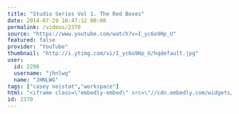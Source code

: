 ```yaml
---
title: "Studio Series Vol 1. The Red Boxes"
date: 2014-07-29 16:47:12 00:00
permalink: /videos/2370
source: "https://www.youtube.com/watch?v=I_yc6o9Hp_U"
featured: false
provider: "YouTube"
thumbnail: "http://i.ytimg.com/vi/I_yc6o9Hp_U/hqdefault.jpg"
user:
  id: 2298
  username: "jhnlwg"
  name: "JHNLWG"
tags: ["casey neistat","workspace"]
html: "<iframe class=\"embedly-embed\" src=\"//cdn.embedly.com/widgets/media.html?src=http%3A%2F%2Fwww.youtube.com%2Fembed%2FI_yc6o9Hp_U%3Fwmode%3Dtransparent%26feature%3Doembed&wmode=transparent&url=http%3A%2F%2Fwww.youtube.com%2Fwatch%3Fv%3DI_yc6o9Hp_U&image=http%3A%2F%2Fi.ytimg.com%2Fvi%2FI_yc6o9Hp_U%2Fhqdefault.jpg&key=daaebf4d9cdd46779200162d0ca86e20&type=text%2Fhtml&schema=youtube\" width=\"854\" height=\"480\" scrolling=\"no\" frameborder=\"0\" allowfullscreen></iframe>"
id: 2370
---
```


